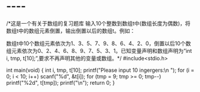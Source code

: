 # ----
/*这是一个有关于数组的复习题库
输入10个整数到数组t中(数组长度为偶数)，将数组t中的数组元素倒置，输出倒置以后的数组t。例如：

数组t中10个数组元素依次为1、3、5、7、9、8、6、4、2、0，倒置以后10个数组元素依次为0、2、4、6、8、9、7、5、3、1。已知变量声明和数组声明为”int i, tmp, t[10];”,要求不再声明其他的变量或数组。*/
#include<stdio.h>
  
   int main(void)
   {
      int i, tmp, t[10];
       printf("Please input 10 ingergers:\n ");
      for (i = 0; i < 10; i++)
          scanf("%d", &t[i]);
       for (tmp = 9; tmp >= 0; tmp--)
          printf("%2d", t[tmp]);
      printf("\n");
      return 0;
  }

